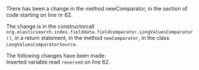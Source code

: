 There has been a change in the method newComparator, in the section of code starting on line nr 62.
  
The change is in the constructorcall ```org.elasticsearch.index.fielddata.fieldcomparator.LongValuesComparator()```, in a return statement, in the method ```newComparator```, in the class ```LongValuesComparatorSource```.
  
The following changes have been made:  
Inserted variable read ```reversed``` on line 62.  

